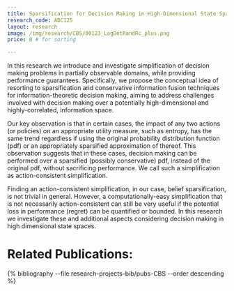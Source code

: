 ```yaml
---
title: Sparsification for Decision Making in High-Dimensional State Spaces
research_code: ABC125
layout: research
image: /img/research/CBS/00123_LogDetRandRc_plus.png
price: 8 # for sorting 

---
```




In this research we introduce and investigate simplification of decision making problems in partially observable domains, while providing performance guarantees. Specifically, we propose the conceptual idea of resorting to sparsification and conservative information fusion techniques for information-theoretic decision making, aiming to address challenges involved with decision making over a potentially high-dimensional and highly-correlated, information space. 

Our key observation is that in certain cases, the impact of any two actions (or policies) on an appropriate utility measure, such as entropy, has the same trend regardless if using the original probability distribution function (pdf) or an appropriately sparsified approximation of thereof. This observation suggests that in these cases, decision making can be performed over a sparsified (possibly conservative) pdf, instead of the original pdf, without sacrificing performance. We call such a simplification as action-consistent simplification. 

Finding an action-consistent simplification, in our case, belief sparsification, is not trivial in general. However, a computationally-easy simplification that is not necessarily action-consistent can still be very useful if the potential loss in performance (regret) can be quantified or bounded. In this research we investigate these and additional aspects considering decision making in high dimensional state spaces.

# Related Publications: 
{% bibliography --file research-projects-bib/pubs-CBS --order descending %}

